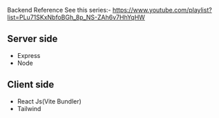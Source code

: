 Backend Reference See this series:- https://www.youtube.com/playlist?list=PLu71SKxNbfoBGh_8p_NS-ZAh6v7HhYqHW
<br>
<h2>Server side </h2> <ul> <li>Express</li><li>Node</li></ul>
<h2>Client side  </h2> <ul> <li>React Js(Vite Bundler)</li><li>Tailwind</li></ul>
